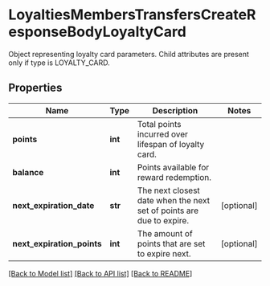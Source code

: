 # LoyaltiesMembersTransfersCreateResponseBodyLoyaltyCard

Object representing loyalty card parameters. Child attributes are present only if type is LOYALTY_CARD.

## Properties
Name | Type | Description | Notes
------------ | ------------- | ------------- | -------------
**points** | **int** | Total points incurred over lifespan of loyalty card. | 
**balance** | **int** | Points available for reward redemption. | 
**next_expiration_date** | **str** | The next closest date when the next set of points are due to expire. | [optional] 
**next_expiration_points** | **int** | The amount of points that are set to expire next. | [optional] 

[[Back to Model list]](../README.md#documentation-for-models) [[Back to API list]](../README.md#documentation-for-api-endpoints) [[Back to README]](../README.md)


